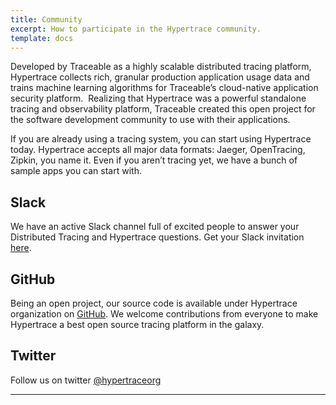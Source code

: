 ```yaml
---
title: Community
excerpt: How to participate in the Hypertrace community. 
template: docs
---
```

Developed by Traceable as a highly scalable distributed tracing platform, Hypertrace collects rich, granular production application usage data and trains machine learning algorithms for Traceable’s cloud-native application security platform. 
‍
Realizing that Hypertrace was a powerful standalone tracing and observability platform, Traceable created this open project for the software development community to use with their applications.

If you are already using a tracing system, you can start using Hypertrace today. Hypertrace accepts all major data formats: Jaeger, OpenTracing, Zipkin, you name it. Even if you aren’t tracing yet, we have a bunch of sample apps you can start with.

## Slack
We have an active Slack channel full of excited people to answer your Distributed Tracing and Hypertrace questions. Get your Slack invitation [here](https://www.hypertrace.org/get-started).

## GitHub

Being an open project, our source code is available under Hypertrace organization on [GitHub](https://github.com/hypertrace/hypertrace). We welcome contributions from everyone to make Hypertrace a best open source tracing platform in the galaxy. 

## Twitter

Follow us on twitter <a href="https://twitter.com/hypertraceorg">@hypertraceorg</a>

***

